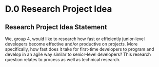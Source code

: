 # D.0 Research Project Idea

## Research Project Idea Statement
We, group 4, would like to research how fast or efficiently junior-level developers become effective and/or productive on projects. More specifically, how fast does it take for first-time developers to program and develop in an agile way similar to senior-level developers? This research question relates to process as well as technical research.
